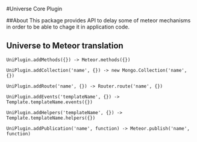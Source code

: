 #Universe Core Plugin

##About
This package provides API to delay some of meteor mechanisms in order to be able to chage it in application code.

## Universe to Meteor translation

```
UniPlugin.addMethods({}) -> Meteor.methods({})
```

```
UniPlugin.addCollection('name', {}) -> new Mongo.Collection('name', {})
```

```
UniPlugin.addRoute('name', {}) -> Router.route('name', {})
```

```
UniPlugin.addEvents('templateName', {}) -> Template.templateName.events({})
```

```
UniPlugin.addHelpers('templateName', {}) -> Template.templateName.helpers({})
```

```
UniPlugin.addPublication('name', function) -> Meteor.publish('name', function)

```